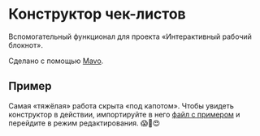# Конструктор чек-листов

Вспомогательный функционал для проекта «Интерактивный рабочий блокнот».

Сделано с помощью [Mavo](https://mavo.io/).

## Пример

Самая «тяжёлая» работа скрыта «под капотом». Чтобы увидеть конструктор в действии, импортируйте в него [файл с примером](example.json) и перейдите в режим редактирования. 😱🤔😍
